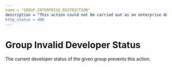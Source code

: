 ```yaml
---
name = "GROUP_ENTERPRISE_RESTRICTION"
description = "This action could not be carried out as an enterprise developer group: {reason}"
http_status = 400
---
```


# Group Invalid Developer Status

The current developer status of the given group prevents this action.
